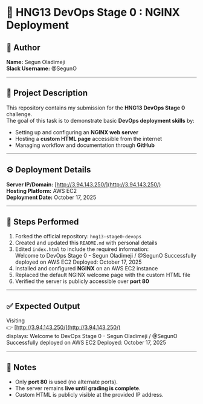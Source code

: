 # 🚀 HNG13 DevOps Stage 0 : NGINX Deployment

## 👤 Author
**Name:** Segun Oladimeji  
**Slack Username:** @SegunO  

---

## 🧾 Project Description
This repository contains my submission for the **HNG13 DevOps Stage 0** challenge.  
The goal of this task is to demonstrate basic **DevOps deployment skills** by:

- Setting up and configuring an **NGINX web server**  
- Hosting a **custom HTML page** accessible from the internet  
- Managing workflow and documentation through **GitHub**

---

## ⚙️ Deployment Details
**Server IP/Domain:** [http://3.94.143.250/](http://3.94.143.250/)  
**Hosting Platform:** AWS EC2  
**Deployment Date:** October 17, 2025  

---

## 🧩 Steps Performed
1. Forked the official repository: `hng13-stage0-devops`  
2. Created and updated this `README.md` with personal details  
3. Edited `index.html` to include the required information:  
Welcome to DevOps Stage 0 - Segun Oladimeji / @SegunO
Successfully deployed on AWS EC2
Deployed: October 17, 2025
4. Installed and configured **NGINX** on an AWS EC2 instance  
5. Replaced the default NGINX welcome page with the custom HTML file  
6. Verified the server is publicly accessible over **port 80**

---

## ✅ Expected Output
Visiting  
👉 [http://3.94.143.250/](http://3.94.143.250/)  
displays:
Welcome to DevOps Stage 0 - Segun Oladimeji / @SegunO
Successfully deployed on AWS EC2
Deployed: October 17, 2025

---

## 📌 Notes
- Only **port 80** is used (no alternate ports).  
- The server remains **live until grading is complete**.  
- Custom HTML is publicly visible at the provided IP address.  


